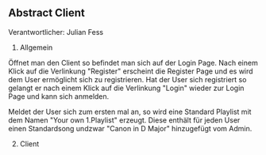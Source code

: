 ## Abstract Client
Verantwortlicher: Julian Fess

1. Allgemein

Öffnet man den Client so befindet man sich auf der Login Page. Nach einem Klick auf die Verlinkung "Register" erscheint die
Register Page und es wird dem User ermöglicht sich zu registrieren. Hat der User sich registriert so gelangt er nach einem Klick auf 
die Verlinkung "Login" wieder zur Login Page und kann sich anmelden.

Meldet der User sich zum ersten mal an, so wird eine Standard Playlist mit dem Namen "Your own 1.Playlist" erzeugt.
Diese enthält für jeden User einen Standardsong undzwar "Canon in D Major" hinzugefügt vom Admin.  

2. Client

